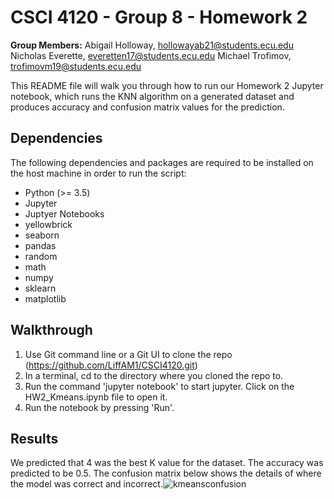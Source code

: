 # CSCI 4120 - Group 8 - Homework 2 
**Group Members:** 
Abigail Holloway, hollowayab21@students.ecu.edu
Nicholas Everette, everetten17@students.ecu.edu
Michael Trofimov, trofimovm19@students.ecu.edu

This README file will walk you through how to run our Homework 2 Jupyter notebook, which runs the KNN algorithm on a generated dataset and produces accuracy and confusion matrix values for the prediction.

## Dependencies

The following dependencies and packages are required to be installed on the host machine in order to run the script:
 - Python (>= 3.5)
 - Jupyter
 - Juptyer Notebooks
 - yellowbrick
 - seaborn
 - pandas
 - random
 - math
 - numpy
 - sklearn
 - matplotlib

## Walkthrough

1. Use Git command line or a Git UI to clone the repo (https://github.com/LiffAM1/CSCI4120.git)
2. In a terminal, cd to the directory where you cloned the repo to.
3. Run the command 'jupyter notebook' to start jupyter. Click on the HW2_Kmeans.ipynb file to open it.
4. Run the notebook by pressing 'Run'.

## Results
We predicted that 4 was the best K value for the dataset. The accuracy was predicted to be 0.5. The confusion matrix below shows the details of where the model was correct and incorrect.![kmeansconfusion](https://user-images.githubusercontent.com/22064340/134613142-207730cf-ac40-4d59-bf97-38738271bcba.PNG)
